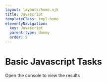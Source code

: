 ```yaml
---
layout: layouts/home.njk
title: Javascript
templateClass: tmpl-home
eleventyNavigation:
  key: Javascript
  parent-type: dummy
  order: 5
---
```


<div class="container mt-5">
  <h1>Basic Javascript Tasks</h1>

  <p>Open the console to view the results</p>
</div>
<script>
  /* trying out different ways of outputting messages 
     This is a multiline comment
  */
    // alert message
    alert('Alex is cool - well maybe, maybe not');
    // write message to console
    console.log('Alex is cool - well maybe, maybe not')
    // append message to body tag - not a good idea really!
    document.write('Alex is cool - well maybe, maybe not')

    var message = "I am fed up with Alex is cool";
    alert(message);

    var a = 10;
    var b = 5;
    var sum;
    sum = a+b;
    console.log('addition ' + sum);
    sum = a-b;
    console.log('subtraction ' + sum);
    sum = a*b;
    console.log('multiply ' + sum);
    sum = a/b;
    console.log('divide ' + sum);
    sum = a%b;
    console.log('modulus ' + sum);
    a = 21.3
    sum = a%b;
    console.log('modulus ' + sum);

    var firstName = 'Elizabeth';
    var lastName = 'Guest';
    var fullName = firstName + ' ' + lastName;
    console.log(fullName);

    /* 
      Bill with tip programme
      */
    var pre_tip_total = 35.86;
    var one_percent = pre_tip_total / 100;
    var tip_percent = 15;
    var tip_amount = one_percent * tip_percent;
    var tip_amount2 = pre_tip_total * tip_percent / 100;
    console.log(tip_amount + ' ' + tip_amount2);
    //round to two decimal places - turns it into a string
    tip_amount = tip_amount.toFixed(2)
    var bill_total = parseFloat(pre_tip_total) + parseFloat(tip_amount);
    console.log(bill_total);
    var str_Message = 'Your food bill was £' + pre_tip_total + 
                      ', you have tipped ' + tip_percent + 
                      '% which equals £' + tip_amount + 
                      ', bringing your total bill to £' + bill_total;
    console.log(str_Message);

</script>